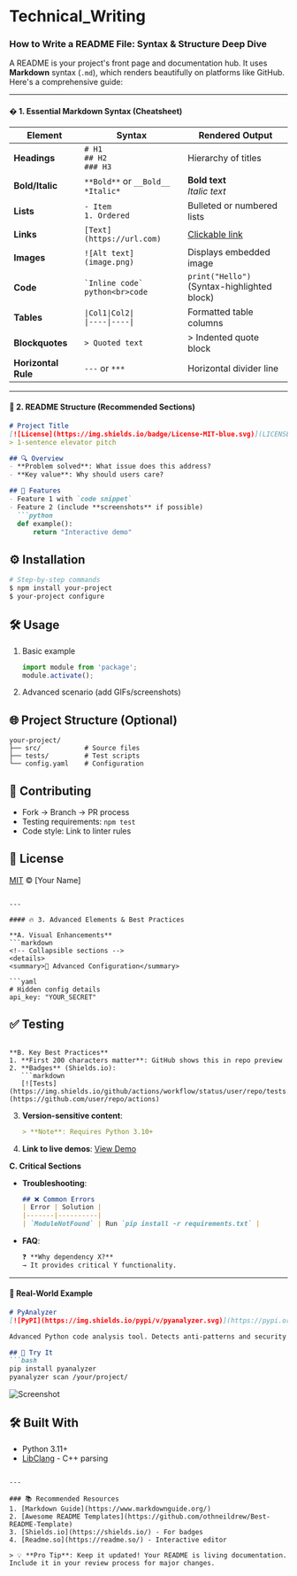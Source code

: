 # Technical_Writing

### How to Write a README File: Syntax & Structure Deep Dive

A README is your project's front page and documentation hub. It uses **Markdown** syntax (`.md`), which renders beautifully on platforms like GitHub. Here's a comprehensive guide:

---

#### � 1. Essential Markdown Syntax (Cheatsheet)

| **Element**       | **Syntax**                                | **Rendered Output**                     |
|-------------------|-------------------------------------------|-----------------------------------------|
| **Headings**      | `# H1`<br>`## H2`<br>`### H3`             | Hierarchy of titles                     |
| **Bold/Italic**   | `**Bold**` or `__Bold__`<br>`*Italic*`    | **Bold text**<br>*Italic text*          |
| **Lists**         | `- Item`<br>`1. Ordered`                  | Bulleted or numbered lists              |
| **Links**         | `[Text](https://url.com)`                 | [Clickable link](https://example.com)   |
| **Images**        | `![Alt text](image.png)`                  | Displays embedded image                 |
| **Code**          | `` `Inline code` ``<br>```python<br>code``` | `print("Hello")`<br>(Syntax-highlighted block) |
| **Tables**        | `\|Col1\|Col2\|`<br>`\|----\|----\|`      | Formatted table columns                 |
| **Blockquotes**   | `> Quoted text`                           | > Indented quote block                  |
| **Horizontal Rule**| `---` or `***`                            | Horizontal divider line                 |

---

#### 🧱 2. README Structure (Recommended Sections)

```markdown
# Project Title
[![License](https://img.shields.io/badge/License-MIT-blue.svg)](LICENSE)
> 1-sentence elevator pitch

## 🔍 Overview
- **Problem solved**: What issue does this address?
- **Key value**: Why should users care?

## 🚀 Features
- Feature 1 with `code snippet`
- Feature 2 (include **screenshots** if possible)
  ```python
  def example():
      return "Interactive demo"
  ```

## ⚙️ Installation
```bash
# Step-by-step commands
$ npm install your-project
$ your-project configure
```

## 🛠 Usage
1. Basic example
   ```javascript
   import module from 'package';
   module.activate();
   ```
2. Advanced scenario (add GIFs/screenshots)

## 🌐 Project Structure (Optional)
```
your-project/
├── src/           # Source files
├── tests/         # Test scripts
└── config.yaml    # Configuration
```

## 🤝 Contributing
- Fork → Branch → PR process
- Testing requirements: `npm test`
- Code style: Link to linter rules

## 📜 License
[MIT](LICENSE) © [Your Name]
```

---

#### 🔥 3. Advanced Elements & Best Practices

**A. Visual Enhancements**
```markdown
<!-- Collapsible sections -->
<details>
<summary>🔧 Advanced Configuration</summary>
  
```yaml
# Hidden config details
api_key: "YOUR_SECRET"
```
</details>

<!-- Emoji headings -->
## ✅ Testing
```

**B. Key Best Practices**
1. **First 200 characters matter**: GitHub shows this in repo preview
2. **Badges** (Shields.io):
   ```markdown
   [![Tests](https://img.shields.io/github/actions/workflow/status/user/repo/tests.yml)](https://github.com/user/repo/actions)
   ```
3. **Version-sensitive content**:
   ```markdown
   > **Note**: Requires Python 3.10+
   ```
4. **Link to live demos**: [View Demo](https://your-demo.app)

**C. Critical Sections**
- **Troubleshooting**:
  ```markdown
  ## ❌ Common Errors
  | Error | Solution |
  |-------|----------|
  | `ModuleNotFound` | Run `pip install -r requirements.txt` |
  ```
- **FAQ**:
  ```markdown
  ❓ **Why dependency X?**  
  → It provides critical Y functionality.
  ```

---

#### 🎯 Real-World Example
```markdown
# PyAnalyzer 
[![PyPI](https://img.shields.io/pypi/v/pyanalyzer.svg)](https://pypi.org/project/pyanalyzer/)

Advanced Python code analysis tool. Detects anti-patterns and security flaws.

## 🧪 Try It
```bash
pip install pyanalyzer
pyanalyzer scan /your/project/
```

![Screenshot](screenshot.png) <!-- Always add alt text -->

## 🛠 Built With
- Python 3.11+
- [LibClang](https://libclang.readthedocs.io) - C++ parsing
```

---

### 📚 Recommended Resources
1. [Markdown Guide](https://www.markdownguide.org/)
2. [Awesome README Templates](https://github.com/othneildrew/Best-README-Template)
3. [Shields.io](https://shields.io/) - For badges
4. [Readme.so](https://readme.so/) - Interactive editor

> 💡 **Pro Tip**: Keep it updated! Your README is living documentation. Include it in your review process for major changes.

